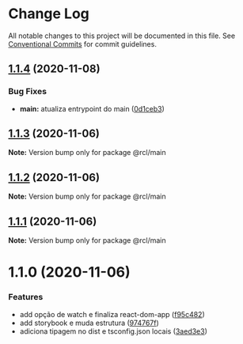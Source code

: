 # Change Log

All notable changes to this project will be documented in this file.
See [Conventional Commits](https://conventionalcommits.org) for commit guidelines.

## [1.1.4](https://github.com/pdrmdrs/react-component-library/compare/@rcl/main@1.1.3...@rcl/main@1.1.4) (2020-11-08)


### Bug Fixes

* **main:** atualiza entrypoint do main ([0d1ceb3](https://github.com/pdrmdrs/react-component-library/commit/0d1ceb38f8bc71def1a36721020fd7ed8b327418))





## [1.1.3](https://github.com/pdrmdrs/react-component-library/compare/@rcl/main@1.1.2...@rcl/main@1.1.3) (2020-11-06)

**Note:** Version bump only for package @rcl/main





## [1.1.2](https://github.com/pdrmdrs/react-component-library/compare/@rcl/main@1.1.1...@rcl/main@1.1.2) (2020-11-06)

**Note:** Version bump only for package @rcl/main





## [1.1.1](https://github.com/pdrmdrs/react-component-library/compare/@rcl/main@1.1.0...@rcl/main@1.1.1) (2020-11-06)

**Note:** Version bump only for package @rcl/main





# 1.1.0 (2020-11-06)


### Features

* add opção de watch e finaliza react-dom-app ([f95c482](https://github.com/pdrmdrs/react-component-library/commit/f95c4825b9997081253e16b2dd96093c266779b8))
* add storybook e muda estrutura ([974767f](https://github.com/pdrmdrs/react-component-library/commit/974767f4b88d2ef3b5a7ebafabcc6376b2736b5e))
* adiciona tipagem no dist e tsconfig.json locais ([3aed3e3](https://github.com/pdrmdrs/react-component-library/commit/3aed3e3de56bfdacd69a77da144bcbe51fca6b24))
